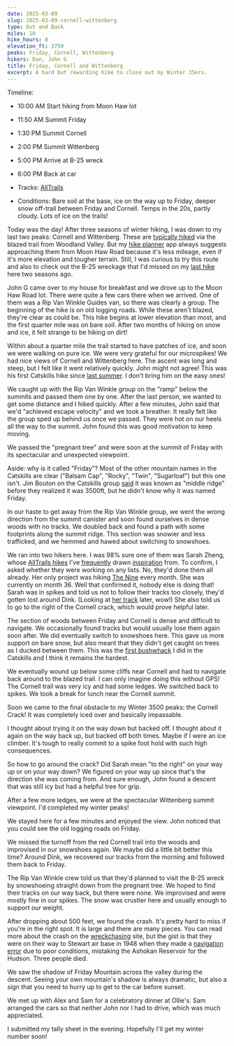 ```yaml
---
date: 2025-03-09
slug: 2025-03-09-cornell-wittenberg
type: Out and Back
miles: 10
hike_hours: 8
elevation_ft: 3750
peaks: Friday, Cornell, Wittenberg
hikers: Dan, John G
title: Friday, Cornell and Wittenberg
excerpt: A hard but rewarding hike to close out my Winter 35ers.
---
```


Timeline:

- 10:00 AM Start hiking from Moon Haw lot
- 11:50 AM Summit Friday
- 1:30 PM Summit Cornell
- 2:00 PM Summit Wittenberg
- 5:00 PM Arrive at B-25 wreck
- 6:00 PM Back at car

- Tracks: [AllTrails]
- Conditions: Bare soil at the base, ice on the way up to Friday, deeper snow off-trail between Friday and Cornell. Temps in the 20s, partly cloudy. Lots of ice on the trails!

Today was the day! After three seasons of winter hiking, I was down to my last two peaks: Cornell and Wittenberg. These are [typically hiked] via the blazed trail from Woodland Valley. But my [hike planner] app always suggests approaching them from Moon Haw Road because it's less mileage, even if it's more elevation and tougher terrain. Still, I was curious to try this route and also to check out the B-25 wreckage that I'd missed on my [last hike] here two seasons ago.

John G came over to my house for breakfast and we drove up to the Moon Haw Road lot. There were quite a few cars there when we arrived. One of them was a Rip Van Winkle Guides van, so there was clearly a group. The beginning of the hike is on old logging roads. While these aren't blazed, they're clear as could be. This hike begins at lower elevation than most, and the first quarter mile was on bare soil. After two months of hiking on snow and ice, it felt strange to be hiking on dirt!

Within about a quarter mile the trail started to have patches of ice, and soon we were walking on pure ice. We were very grateful for our microspikes! We had nice views of Cornell and Wittenberg here. The ascent was long and steep, but I felt like it went relatively quickly. John might not agree! This was his first Catskills hike since [last summer]. I don't bring him on the easy ones!

We caught up with the Rip Van Winkle group on the "ramp" below the summits and passed them one by one. After the last person, we wanted to get some distance and I hiked quickly. After a few minutes, John said that we'd "achieved escape velocity" and we took a breather. It really felt like the group sped up behind us once we passed. They were hot on our heels all the way to the summit. John found this was good motivation to keep moving.

We passed the "pregnant tree" and were soon at the summit of Friday with its spectacular and unexpected viewpoint.

Aside: why is it called "Friday"? Most of the other mountain names in the Catskills are clear ("Balsam Cap", "Rocky", "Twin", "Sugarloaf") but this one isn't. Jim Bouton on the Catskills group [said] it was known as "middle ridge" before they realized it was 3500ft, but he didn't know why it was named Friday.

In our haste to get away from the Rip Van Winkle group, we went the wrong direction from the summit canister and soon found ourselves in dense woods with no tracks. We doubled back and found a path with some footprints along the summit ridge. This section was snowier and less trafficked, and we hemmed and hawed about switching to snowshoes.

We ran into two hikers here. I was 98% sure one of them was Sarah Zheng, whose [AllTrails hikes] I've [frequently] drawn [inspiration] from. To confirm, I asked whether they were working on any lists. No, they'd done them all already. Her only project was hiking [The Nine] every month. She was currently on month 36. Well that confirmed it, nobody else is doing that! Sarah was in spikes and told us not to follow their tracks too closely, they'd gotten lost around Dink. (Looking at [her track][sarahtrack] later, wow!) She also told us to go to the right of the Cornell crack, which would prove helpful later.

The section of woods between Friday and Cornell is dense and difficult to navigate. We occasionally found tracks but would usually lose them again soon after. We did eventually switch to snowshoes here. This gave us more support on bare snow, but also meant that they didn't get caught on trees as I ducked between them. This was the [first bushwhack] I did in the Catskills and I think it remains the hardest.

We eventually wound up below some cliffs near Cornell and had to navigate back around to the blazed trail. I can only imagine doing this without GPS! The Cornell trail was very icy and had some ledges. We switched back to spikes. We took a break for lunch near the Cornell summit.

Soon we came to the final obstacle to my Winter 3500 peaks: the Cornell Crack! It was completely iced over and basically impassable.

I thought about trying it on the way down but backed off. I thought about it again on the way back up, but backed off both times. Maybe if I were an ice climber. It's tough to really commit to a spike foot hold with such high consequences.

So how to go around the crack? Did Sarah mean "to the right" on your way up or on your way down? We figured on your way up since that's the direction she was coming from. And sure enough, John found a descent that was still icy but had a helpful tree for grip.

After a few more ledges, we were at the spectacular Wittenberg summit viewpoint. I'd completed my winter peaks!

We stayed here for a few minutes and enjoyed the view. John noticed that you could see the old logging roads on Friday.

We missed the turnoff from the red Cornell trail into the woods and improvised in our snowshoes again. We maybe did a little bit better this time? Around Dink, we recovered our tracks from the morning and followed them back to Friday.

The Rip Van Winkle crew told us that they'd planned to visit the B-25 wreck by snowshoeing straight down from the pregnant tree. We hoped to find their tracks on our way back, but there were none. We improvised and were mostly fine in our spikes. The snow was crustier here and usually enough to support our weight.

After dropping about 500 feet, we found the crash. It's pretty hard to miss if you're in the right spot. It is large and there are many pieces. You can read more about the crash on the [wreckchasing] site, but the gist is that they were on their way to Stewart air base in 1948 when they made a [navigation error] due to poor conditions, mistaking the Ashokan Reservoir for the Hudson. Three people died.

We saw the shadow of Friday Mountain across the valley during the descent. Seeing your own mountain's shadow is always dramatic, but also a sign that you need to hurry up to get to the car before sunset.

We met up with Alex and Sam for a celebratory dinner at Ollie's. Sam arranged the cars so that neither John nor I had to drive, which was much appreciated.

I submitted my tally sheet in the evening. Hopefully I'll get my winter number soon!

[AllTrails]: https://www.alltrails.com/explore/recording/evening-hike-38d67c3-238
[sarahtrack]: https://www.alltrails.com/explore/recording/evening-hike-5ef78f6-241
[hike planner]: https://www.danvk.org/catskills/map/planner/?peaks=W,C
[wreckchasing]: https://wreckchasing.websitetoolbox.com/post/b25j-mitchell-wreck-located-between-balsam-cap-and-friday-mountain-catskill-mountain-wreck-7009802#post_message_1283731844
[navigation error]: https://mountain-hiking.com/friday-balsam-cap-b25/#:~:text=home%20territory%2C%20a-,navigation%20error,-led%20to%20this
[typically hiked]: https://www.danvk.org/catskills/2023/10/16/2023-10-16-wittenberg-cornell.html
[last hike]: https://www.danvk.org/catskills/2023/03/09/2023-03-09-winter-six.html
[last summer]: https://www.danvk.org/catskills/2024/06/29/2024-06-29-rainy-hunter.html
[said]: https://www.facebook.com/groups/CatskillsTrailConditions/posts/2750523241814554
[frequently]: https://www.danvk.org/catskills/2023/04/15/2023-04-15-spruceton.html
[inspiration]: https://www.danvk.org/catskills/2025/02/01/2025-02-01-roundtop-kaaterskill.html
[The Nine]: https://www.danvk.org/catskills/2022/09/28/2022-09-28-the-nine.html
[first bushwhack]: https://www.danvk.org/catskills/2022/09/28/2022-09-28-the-nine.html#:~:text=my%20first%20time%20truly%20bushwhacking
[AllTrails hikes]: https://www.alltrails.com/members/sarah-z--2/recordings

